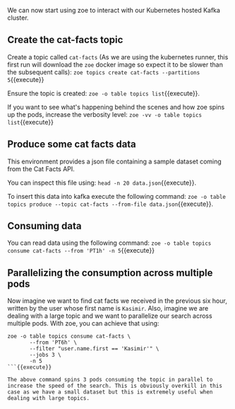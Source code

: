 We can now start using zoe to interact with our Kubernetes hosted Kafka cluster.

## Create the cat-facts topic

Create a topic called `cat-facts` (As we are using the kubernetes runner, this first run will download the `zoe` docker image so expect it to be slower than the subsequent calls): `zoe topics create cat-facts --partitions 5`{{execute}}

Ensure the topic is created: `zoe -o table topics list`{{execute}}.

If you want to see what's happening behind the scenes and how zoe spins up the pods, increase the verbosity level: `zoe -vv -o table topics list`{{execute}}

## Produce some cat facts data

This environment provides a json file containing a sample dataset coming from the Cat Facts API.

You can inspect this file using: `head -n 20 data.json`{{execute}}.

To insert this data into kafka execute the following command: `zoe -o table topics produce --topic cat-facts --from-file data.json`{{execute}}.

## Consuming data

You can read data using the following command: `zoe -o table topics consume cat-facts --from 'PT1h' -n 5`{{execute}}

## Parallelizing the consumption across multiple pods

Now imagine we want to find cat facts we received in the previous six hour, written by the user whose first name is `Kasimir`. Also, imagine we are dealing with a large topic and we want to parallelize our search across multiple pods. With zoe, you can achieve that using:

```
zoe -o table topics consume cat-facts \
       --from 'PT6h' \
       --filter "user.name.first == 'Kasimir'" \
       --jobs 3 \
       -n 5
```{{execute}}

The above command spins 3 pods consuming the topic in parallel to increase the speed of the search. This is obviously overkill in this case as we have a small dataset but this is extremely useful when dealing with large topics.
